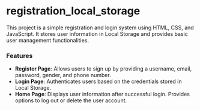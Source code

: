 # registration_local_storage

This project is a simple registration and login system using HTML, CSS, and JavaScript. It stores user information in Local Storage and provides basic user management functionalities.

### Features
- **Register Page**: Allows users to sign up by providing a username, email, password, gender, and phone number.
- **Login Page**: Authenticates users based on the credentials stored in Local Storage.
- **Home Page**: Displays user information after successful login. Provides options to log out or delete the user account.
